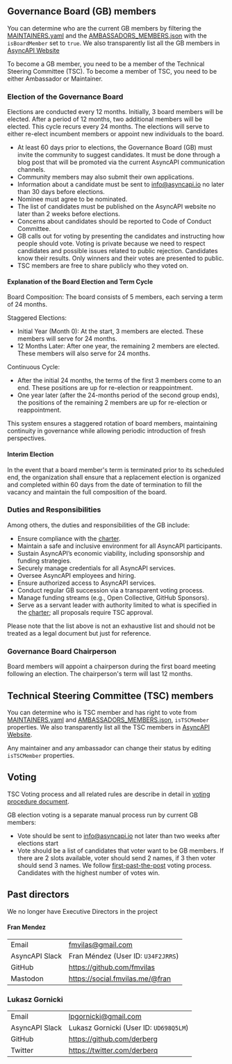 ## Governance Board (GB) members

You can determine who are the current GB members by filtering the [MAINTAINERS.yaml](MAINTAINERS.yaml) and the [AMBASSADORS_MEMBERS.json](AMBASSADORS_MEMBERS.json) with the `isBoardMember` set to `true`. We also transparently list all the GB members in [AsyncAPI Website](`https://asyncapi.com/community/board`)

To become a GB member, you need to be a member of the Technical Steering Committee (TSC). To become a member of TSC, you need to be either Ambassador or Maintainer. 

### Election of the Governance Board

Elections are conducted every 12 months. Initially, 3 board members will be elected. After a period of 12 months, two additional members will be elected. This cycle recurs every 24 months. The elections will serve to either re-elect incumbent members or appoint new individuals to the board.

- At least 60 days prior to elections, the Governance Board (GB) must invite the community to suggest candidates. It must be done through a blog post that will be promoted via the current AsyncAPI communication channels.
- Community members may also submit their own applications. 
- Information about a candidate must be sent to info@asyncapi.io no later than 30 days before elections.
- Nominee must agree to be nominated.
- The list of candidates must be published on the AsyncAPI website no later than 2 weeks before elections.
- Concerns about candidates should be reported to Code of Conduct Committee. 
- GB calls out for voting by presenting the candidates and instructing how people should vote. Voting is private because we need to respect candidates and possible issues related to public rejection. Candidates know their results. Only winners and their votes are presented to public.
- TSC members are free to share publicly who they voted on.

#### Explanation of the Board Election and Term Cycle

Board Composition: The board consists of 5 members, each serving a term of 24 months.

Staggered Elections:

- Initial Year (Month 0): At the start, 3 members are elected. These members will serve for 24 months.
- 12 Months Later: After one year, the remaining 2 members are elected. These members will also serve for 24 months.

Continuous Cycle:

- After the initial 24 months, the terms of the first 3 members come to an end. These positions are up for re-election or reappointment.
- One year later (after the 24-months period of the second group ends), the positions of the remaining 2 members are up for re-election or reappointment.

This system ensures a staggered rotation of board members, maintaining continuity in governance while allowing periodic introduction of fresh perspectives.

#### Interim Election

In the event that a board member's term is terminated prior to its scheduled end, the organization shall ensure that a replacement election is organized and completed within 60 days from the date of termination to fill the vacancy and maintain the full composition of the board.

### Duties and Responsibilities

Among others, the duties and responsibilities of the GB include:

- Ensure compliance with the [charter](./CHARTER.md).
- Maintain a safe and inclusive environment for all AsyncAPI participants.
- Sustain AsyncAPI’s economic viability, including sponsorship and funding strategies.
- Securely manage credentials for all AsyncAPI services.
- Oversee AsyncAPI employees and hiring.
- Ensure authorized access to AsyncAPI services.
- Conduct regular GB succession via a transparent voting process.
- Manage funding streams (e.g., Open Collective, GitHub Sponsors).
- Serve as a servant leader with authority limited to what is specified in the [charter](./CHARTER.md); all proposals require TSC approval.

Please note that the list above is not an exhaustive list and should not be treated as a legal document but just for reference.


### Governance Board Chairperson

Board members will appoint a chairperson during the first board meeting following an election. The chairperson's term will last 12 months.

## Technical Steering Committee (TSC) members

You can determine who is TSC member and has right to vote from [MAINTAINERS.yaml](MAINTAINERS.yaml) and [AMBASSADORS_MEMBERS.json](AMBASSADORS_MEMBERS.json), `isTSCMember` properties. We also transparently list all the TSC members in [AsyncAPI Website](`https://asyncapi.com/community/tsc`).

Any maintainer and any ambassador can change their status by editing `isTSCMember` properties.

## Voting

TSC Voting process and all related rules are describe in detail in [voting procedure document](voting.md).

GB election voting is a separate manual process run by current GB members:
- Vote should be sent to info@asyncapi.io not later than two weeks after elections start
- Vote should be a list of candidates that voter want to be GB members. If there are 2 slots available, voter should send 2 names, if 3 then voter should send 3 names. We follow [first-past-the-post](https://en.wikipedia.org/wiki/First-past-the-post_voting) voting process. Candidates with the highest number of votes win.

## Past directors

We no longer have Executive Directors in the project

#### Fran Mendez

|                |                                    |
| -------------- | ---------------------------------- |
| Email          | fmvilas@gmail.com                  |
| AsyncAPI Slack | Fran Méndez (User ID: `U34F2JRRS`) |
| GitHub         | https://github.com/fmvilas         |
| Mastodon       | https://social.fmvilas.me/@fran    |

### Lukasz Gornicki

|                |                                        |
| -------------- | -------------------------------------- |
| Email          | lpgornicki@gmail.com                   |
| AsyncAPI Slack | Lukasz Gornicki (User ID: `UD698Q5LM`) |
| GitHub         | https://github.com/derberg             |
| Twitter        | https://twitter.com/derberq            |
